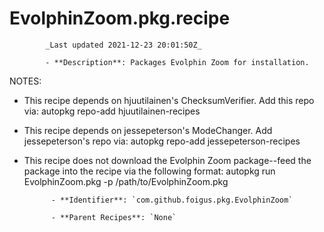 # EvolphinZoom.pkg.recipe

            _Last updated 2021-12-23 20:01:50Z_

            - **Description**: Packages Evolphin Zoom for installation.

NOTES:
- This recipe depends on hjuutilainen's ChecksumVerifier.  Add this repo via:
autopkg repo-add hjuutilainen-recipes

- This recipe depends on jessepeterson's ModeChanger.  Add jessepeterson's repo via:
autopkg repo-add jessepeterson-recipes

- This recipe does not download the Evolphin Zoom package--feed the package into the recipe via the following format:
autopkg run EvolphinZoom.pkg -p /path/to/EvolphinZoom.pkg

            - **Identifier**: `com.github.foigus.pkg.EvolphinZoom`

            - **Parent Recipes**: `None`
